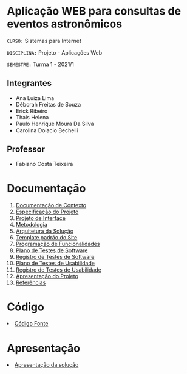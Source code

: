# Aplicação WEB para consultas de eventos astronômicos

`CURSO:` Sistemas para Internet

`DISCIPLINA:` Projeto - Aplicações Web

`SEMESTRE:` Turma 1 - 2021/1

## Integrantes

- Ana Luiza Lima
- Déborah Freitas de Souza
- Erick Ribeiro
- Thais Helena
- Paulo Henrique Moura Da Silva
- Carolina Dolacio Bechelli


## Professor

- Fabiano Costa Teixeira

# Documentação

<ol>
  <li><a href="docs/01-Documentação de Contexto.md"> Documentação de Contexto</a></li>
  <li><a href="docs/02-Especificação do Projeto.md"> Especificação do Projeto</a></li>
  <li><a href="docs/03-Projeto de Interface.md"> Projeto de Interface</a></li>
  <li><a href="docs/04-Metodologia.md"> Metodologia</a></li>
  <li><a href="docs/05-Arquitetura da Solução.md"> Arquitetura da Solução</a></li>
  <li><a href="docs/06-Template padrão do Site.md"> Template padrão do Site</a></li>
  <li><a href="docs/07-Programação de Funcionalidades.md"> Programação de Funcionalidades</a></li>
  <li><a href="docs/08-Plano de Testes de Software.md"> Plano de Testes de Software</a></li>
  <li><a href="docs/09-Registro de Testes de Software.md"> Registro de Testes de Software</a></li>
  <li><a href="docs/10-Plano de Testes de Usabilidade.md"> Plano de Testes de Usabilidade</a></li>
  <li><a href="docs/11-Registro de Testes de Usabilidade.md"> Registro de Testes de Usabilidade</a></li>
  <li><a href="docs/12-Apresentação do Projeto.md"> Apresentação do Projeto</a></li>
  <li><a href="docs/13-Referências.md"> Referências</a></li>
</ol>

# Código

<li><a href="src/README.md"> Código Fonte</a></li>

# Apresentação

<li><a href="presentation/README.md"> Apresentação da solução</a></li>
